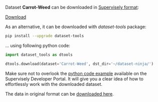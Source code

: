 Dataset **Carrot-Weed** can be downloaded in [Supervisely format](https://developer.supervisely.com/api-references/supervisely-annotation-json-format):

 [Download](https://assets.supervisely.com/remote/eyJsaW5rIjogInMzOi8vc3VwZXJ2aXNlbHktZGF0YXNldHMvOTU1X0NhcnJvdC1XZWVkL2NhcnJvdC13ZWVkLURhdGFzZXROaW5qYS50YXIiLCAic2lnIjogImV0L3YzdEpnOEx0MXB5TjBOZTFUbmY5SUpyTWw3Z3RJdHczWFh0MXUzSmM9In0=?response-content-disposition=attachment%3B%20filename%3D%22carrot-weed-DatasetNinja.tar%22)

As an alternative, it can be downloaded with *dataset-tools* package:
``` bash
pip install --upgrade dataset-tools
```

... using following python code:
``` python
import dataset_tools as dtools

dtools.download(dataset='Carrot-Weed', dst_dir='~/dataset-ninja/')
```
Make sure not to overlook the [python code example](https://developer.supervisely.com/getting-started/python-sdk-tutorials/iterate-over-a-local-project) available on the Supervisely Developer Portal. It will give you a clear idea of how to effortlessly work with the downloaded dataset.

The data in original format can be [downloaded here](https://github.com/lameski/rgbweeddetection).